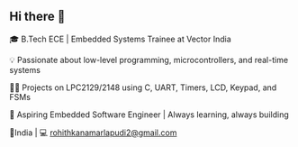 ## Hi there 👋
🎓 B.Tech ECE | Embedded Systems Trainee at Vector India

💡 Passionate about low-level programming, microcontrollers, and real-time systems

👨‍💻 Projects on LPC2129/2148 using C, UART, Timers, LCD, Keypad, and FSMs

🚀 Aspiring Embedded Software Engineer | Always learning, always building

📍India | 💻 rohithkanamarlapudi2@gmail.com

<!--
**KvsRohith-emb/KvsRohith-emb** is a ✨ _special_ ✨ repository because its `README.md` (this file) appears on your GitHub profile.

Here are some ideas to get you started:

- 🔭 I’m currently working on ...
- 🌱 I’m currently learning ...
- 👯 I’m looking to collaborate on ...
- 🤔 I’m looking for help with ...
- 💬 Ask me about ...
- 📫 How to reach me: ...
- 😄 Pronouns: ...
- ⚡ Fun fact: ...
-->
